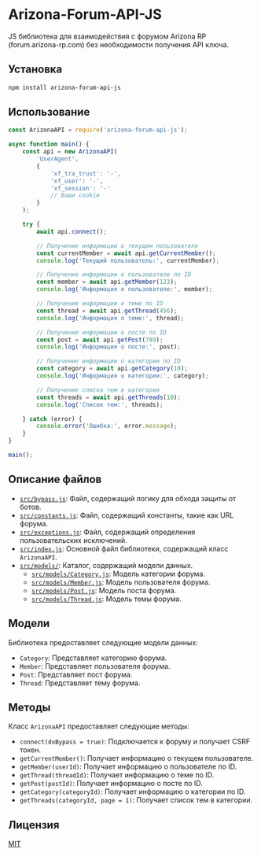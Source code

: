 # Arizona-Forum-API-JS

JS библиотека для взаимодействия с форумом Arizona RP (forum.arizona-rp.com) без необходимости получения API ключа.

## Установка

```bash
npm install arizona-forum-api-js
```

## Использование

```javascript
const ArizonaAPI = require('arizona-forum-api-js');

async function main() {
    const api = new ArizonaAPI(
        'UserAgent',
        {
            'xf_tra_trust': '-',
            'xf_user': '-',
            'xf_session': '-'
            // Ваши cookie
        }
    );

    try {
        await api.connect();

        // Получение информации о текущем пользователе
        const currentMember = await api.getCurrentMember();
        console.log('Текущий пользователь:', currentMember);

        // Получение информации о пользователе по ID
        const member = await api.getMember(123);
        console.log('Информация о пользователе:', member);

        // Получение информации о теме по ID
        const thread = await api.getThread(456);
        console.log('Информация о теме:', thread);

        // Получение информации о посте по ID
        const post = await api.getPost(789);
        console.log('Информация о посте:', post);

        // Получение информации о категории по ID
        const category = await api.getCategory(10);
        console.log('Информация о категории:', category);

        // Получение списка тем в категории
        const threads = await api.getThreads(10);
        console.log('Список тем:', threads);

    } catch (error) {
        console.error('Ошибка:', error.message);
    }
}

main();
```

## Описание файлов

*   [`src/bypass.js`](src/bypass.js): Файл, содержащий логику для обхода защиты от ботов.
*   [`src/constants.js`](src/constants.js): Файл, содержащий константы, такие как URL форума.
*   [`src/exceptions.js`](src/exceptions.js): Файл, содержащий определения пользовательских исключений.
*   [`src/index.js`](src/index.js): Основной файл библиотеки, содержащий класс `ArizonaAPI`.
*   [`src/models/`](src/models/): Каталог, содержащий модели данных.
    *   [`src/models/Category.js`](src/models/Category.js): Модель категории форума.
    *   [`src/models/Member.js`](src/models/Member.js): Модель пользователя форума.
    *   [`src/models/Post.js`](src/models/Post.js): Модель поста форума.
    *   [`src/models/Thread.js`](src/models/Thread.js): Модель темы форума.

## Модели

Библиотека предоставляет следующие модели данных:

*   `Category`: Представляет категорию форума.
*   `Member`: Представляет пользователя форума.
*   `Post`: Представляет пост форума.
*   `Thread`: Представляет тему форума.

## Методы

Класс `ArizonaAPI` предоставляет следующие методы:

*   `connect(doBypass = true)`: Подключается к форуму и получает CSRF токен.
*   `getCurrentMember()`: Получает информацию о текущем пользователе.
*   `getMember(userId)`: Получает информацию о пользователе по ID.
*   `getThread(threadId)`: Получает информацию о теме по ID.
*   `getPost(postId)`: Получает информацию о посте по ID.
*   `getCategory(categoryId)`: Получает информацию о категории по ID.
*   `getThreads(categoryId, page = 1)`: Получает список тем в категории.

## Лицензия

[MIT](LICENSE)
